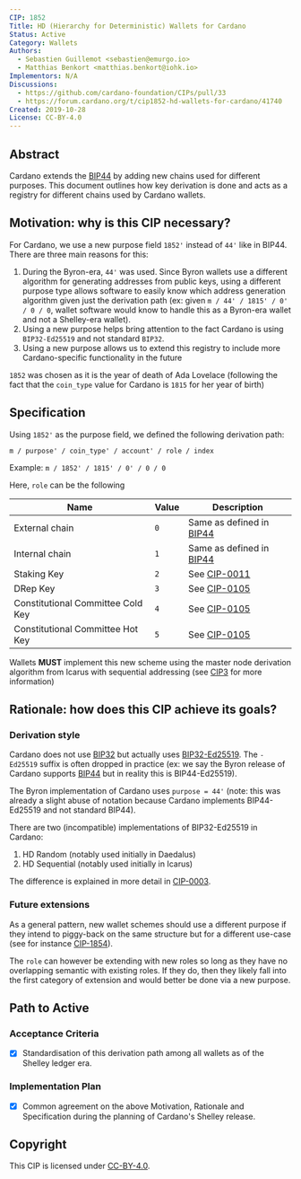 ```yaml
---
CIP: 1852
Title: HD (Hierarchy for Deterministic) Wallets for Cardano
Status: Active
Category: Wallets
Authors:
  - Sebastien Guillemot <sebastien@emurgo.io>
  - Matthias Benkort <matthias.benkort@iohk.io>
Implementors: N/A
Discussions:
  - https://github.com/cardano-foundation/CIPs/pull/33
  - https://forum.cardano.org/t/cip1852-hd-wallets-for-cardano/41740
Created: 2019-10-28
License: CC-BY-4.0
---
```


## Abstract

Cardano extends the [BIP44](https://github.com/bitcoin/bips/blob/master/bip-0044.mediawiki) by adding new chains used for different purposes. This document outlines how key derivation is done and acts as a registry for different chains used by Cardano wallets.

## Motivation: why is this CIP necessary?

For Cardano, we use a new purpose field `1852'` instead of `44'` like in BIP44. There are three main reasons for this:

1) During the Byron-era, `44'` was used. Since Byron wallets use a different algorithm for generating addresses from public keys, using a different purpose type allows software to easily know which address generation algorithm given just the derivation path (ex: given `m / 44' / 1815' / 0' / 0 / 0`, wallet software would know to handle this as a Byron-era wallet and not a Shelley-era wallet).
2) Using a new purpose helps bring attention to the fact Cardano is using `BIP32-Ed25519` and not standard `BIP32`.
3) Using a new purpose allows us to extend this registry to include more Cardano-specific functionality in the future

`1852` was chosen as it is the year of death of Ada Lovelace (following the fact that the `coin_type` value for Cardano is `1815` for her year of birth)

## Specification

Using `1852'` as the purpose field, we defined the following derivation path:

```
m / purpose' / coin_type' / account' / role / index
```

Example: `m / 1852' / 1815' / 0' / 0 / 0`

Here, `role` can be the following

| Name                              | Value | Description
| ---                               | ----- | ------------
| External chain                    | `0`   | Same as defined in [BIP44](https://github.com/bitcoin/bips/blob/master/bip-0044.mediawiki)
| Internal chain                    | `1`   | Same as defined in [BIP44](https://github.com/bitcoin/bips/blob/master/bip-0044.mediawiki)
| Staking Key                       | `2`   | See [CIP-0011](https://github.com/cardano-foundation/CIPs/blob/master/CIP-0011/README.md)
| DRep Key                          | `3`   | See [CIP-0105](https://github.com/cardano-foundation/CIPs/blob/master/CIP-0105/README.md)
| Constitutional Committee Cold Key | `4`   | See [CIP-0105](https://github.com/cardano-foundation/CIPs/blob/master/CIP-0105/README.md)
| Constitutional Committee Hot Key  | `5`   | See [CIP-0105](https://github.com/cardano-foundation/CIPs/blob/master/CIP-0105/README.md)

Wallets **MUST** implement this new scheme using the master node derivation algorithm from Icarus with sequential addressing (see [CIP3](https://cips.cardano.org/cips/cip3) for more information)

## Rationale: how does this CIP achieve its goals?

### Derivation style

Cardano does not use [BIP32](https://github.com/bitcoin/bips/blob/master/bip-0032.mediawiki) but actually uses [BIP32-Ed25519](https://input-output-hk.github.io/adrestia/static/Ed25519_BIP.pdf). The `-Ed25519` suffix is often dropped in practice (ex: we say the Byron release of Cardano supports [BIP44](https://github.com/bitcoin/bips/blob/master/bip-0044.mediawiki) but in reality this is BIP44-Ed25519).

The Byron implementation of Cardano uses `purpose = 44'` (note: this was already a slight abuse of notation because Cardano implements BIP44-Ed25519 and not standard BIP44).

There are two (incompatible) implementations of BIP32-Ed25519 in Cardano:

1) HD Random (notably used initially in Daedalus)
2) HD Sequential (notably used initially in Icarus)

The difference is explained in more detail in [CIP-0003](../CIP-0003).

### Future extensions

As a general pattern, new wallet schemes should use a different purpose if they intend to piggy-back on the same structure but for a different use-case (see for instance [CIP-1854](../CIP-1854)).

The `role` can however be extending with new roles so long as they have no overlapping semantic with existing roles. If they do, then they likely fall into the first category of extension and would better be done via a new purpose.

## Path to Active

### Acceptance Criteria

- [x] Standardisation of this derivation path among all wallets as of the Shelley ledger era.

### Implementation Plan

- [x] Common agreement on the above Motivation, Rationale and Specification during the planning of Cardano's Shelley release.

## Copyright

This CIP is licensed under [CC-BY-4.0](https://creativecommons.org/licenses/by/4.0/legalcode).
